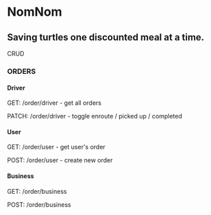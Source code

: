 # NomNom

## Saving turtles one discounted meal at a time.



CRUD

### ORDERS

#### Driver
GET: /order/driver - get all orders

PATCH: /order/driver - toggle enroute / picked up / completed

#### User
GET: /order/user - get user's order

POST: /order/user - create new order

#### Business
GET: /order/business

POST: /order/business




